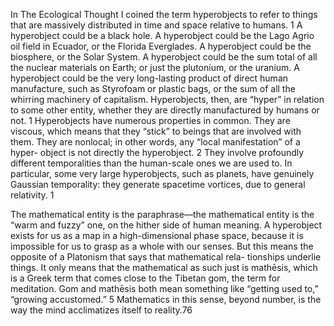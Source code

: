 In The Ecological Thought I coined the term hyperobjects to refer to things that are massively distributed in time and space relative to humans. 1 A hyperobject could be a black hole. A hyperobject could be the Lago Agrio oil field in Ecuador, or the Florida Everglades. A hyperobject could be the biosphere, or the Solar System. A hyperobject could be the sum total of all the nuclear materials on Earth; or just the plutonium, or the uranium. A hyperobject could be the very long-lasting product of direct human manufacture, such as Styrofoam or plastic bags, or the sum of all the whirring machinery of capitalism. Hyperobjects, then, are “hyper” in relation to some other entity, whether they are directly manufactured by humans or not. 1
Hyperobjects have numerous properties in common. They are viscous, which means that they “stick” to beings that are involved with them. They are nonlocal; in other words, any “local manifestation” of a hyper- object is not directly the hyperobject. 2 They involve profoundly different temporalities than the human-scale ones we are used to. In particular, some very large hyperobjects, such as planets, have genuinely Gaussian temporality: they generate spacetime vortices, due to general relativity. 1

The mathematical entity is the paraphrase—the mathematical entity is the “warm and fuzzy” one, on the hither side of human meaning. A hyperobject exists for us as a map in a high-dimensional phase space, because it is impossible for us to grasp as a whole with our senses. But this means the opposite of a Platonism that says that mathematical rela- tionships underlie things. It only means that the mathematical as such just is mathēsis, which is a Greek term that comes close to the Tibetan gom, the term for meditation. Gom and mathēsis both mean something like “getting used to,” “growing accustomed.” 5 Mathematics in this sense, beyond number, is the way the mind acclimatizes itself to reality.76
